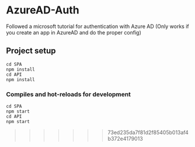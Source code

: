 # AzureAD-Auth
Followed a microsoft tutorial for authentication with Azure AD (Only works if you create an app in AzureAD and do the proper config)

## Project setup

```
cd SPA
npm install
cd API
npm install
```

### Compiles and hot-reloads for development
```
cd SPA
npm start
cd API
npm start
```

>>>>>>> 73ed235da7f81d2f85405b013af4b372e4179013
